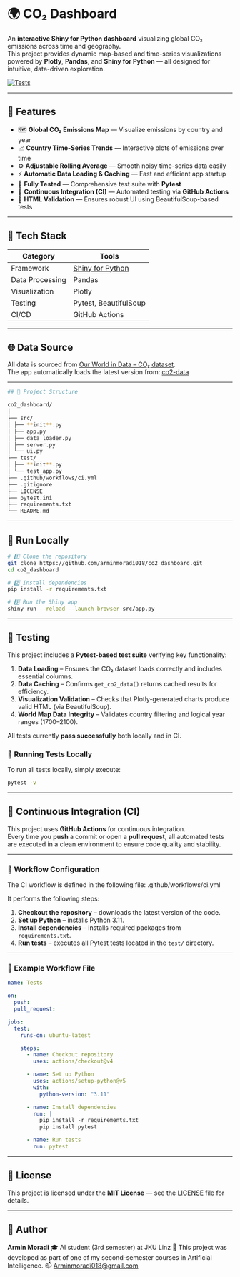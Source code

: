 # 🌍 CO₂ Dashboard

An **interactive Shiny for Python dashboard** visualizing global CO₂ emissions across time and geography.  
This project provides dynamic map-based and time-series visualizations powered by **Plotly**, **Pandas**, and **Shiny for Python** — all designed for intuitive, data-driven exploration.

[![Tests](https://github.com/arminmoradi018/co2_dashboard/actions/workflows/ci.yml/badge.svg)](https://github.com/arminmoradi018/co2_dashboard/actions/workflows/ci.yml)

---

## 🚀 Features

- 🗺️ **Global CO₂ Emissions Map** — Visualize emissions by country and year
- 📈 **Country Time-Series Trends** — Interactive plots of emissions over time
- ⚙️ **Adjustable Rolling Average** — Smooth noisy time-series data easily
- ⚡ **Automatic Data Loading & Caching** — Fast and efficient app startup
- 🧪 **Fully Tested** — Comprehensive test suite with **Pytest**
- 🤖 **Continuous Integration (CI)** — Automated testing via **GitHub Actions**
- 🧼 **HTML Validation** — Ensures robust UI using BeautifulSoup-based tests

---

## 🧠 Tech Stack

| Category        | Tools                                          |
| --------------- | ---------------------------------------------- |
| Framework       | [Shiny for Python](https://shiny.posit.co/py/) |
| Data Processing | Pandas                                         |
| Visualization   | Plotly                                         |
| Testing         | Pytest, BeautifulSoup                          |
| CI/CD           | GitHub Actions                                 |

---

## 🌐 Data Source

All data is sourced from [Our World in Data – CO₂ dataset](https://ourworldindata.org/co2-and-greenhouse-gas-emissions).  
The app automatically loads the latest version from:
[co2-data](https://raw.githubusercontent.com/owid/co2-data/master/owid-co2-data.csv)

---
```bash
## 🧩 Project Structure

co2_dashboard/
│
├── src/
│ ├── **init**.py
│ ├── app.py
│ ├── data_loader.py
│ ├── server.py
│ └── ui.py
├── test/
│ ├── **init**.py
│ └── test_app.py
├── .github/workflows/ci.yml
├── .gitignore
├── LICENSE
├── pytest.ini
├── requirements.txt
└── README.md
```
---

## 🧪 Run Locally

```bash
# 1️⃣ Clone the repository
git clone https://github.com/arminmoradi018/co2_dashboard.git
cd co2_dashboard

# 2️⃣ Install dependencies
pip install -r requirements.txt

# 3️⃣ Run the Shiny app
shiny run --reload --launch-browser src/app.py

```

---

## 🧪 Testing

This project includes a **Pytest-based test suite** verifying key functionality:

1. **Data Loading** – Ensures the CO₂ dataset loads correctly and includes essential columns.
2. **Data Caching** – Confirms `get_co2_data()` returns cached results for efficiency.
3. **Visualization Validation** – Checks that Plotly-generated charts produce valid HTML (via BeautifulSoup).
4. **World Map Data Integrity** – Validates country filtering and logical year ranges (1700–2100).

All tests currently **pass successfully** both locally and in CI.

### 🧰 Running Tests Locally

To run all tests locally, simply execute:

```bash
pytest -v

```

---

## 🤖 Continuous Integration (CI)

This project uses **GitHub Actions** for continuous integration.  
Every time you **push** a commit or open a **pull request**, all automated tests are executed in a clean environment to ensure code quality and stability.

---

### 🧱 Workflow Configuration

The CI workflow is defined in the following file:
.github/workflows/ci.yml

It performs the following steps:

1. **Checkout the repository** – downloads the latest version of the code.
2. **Set up Python** – installs Python 3.11.
3. **Install dependencies** – installs required packages from `requirements.txt`.
4. **Run tests** – executes all Pytest tests located in the `test/` directory.

---

### 🧩 Example Workflow File

```yaml
name: Tests

on:
  push:
  pull_request:

jobs:
  test:
    runs-on: ubuntu-latest

    steps:
      - name: Checkout repository
        uses: actions/checkout@v4

      - name: Set up Python
        uses: actions/setup-python@v5
        with:
          python-version: "3.11"

      - name: Install dependencies
        run: |
          pip install -r requirements.txt
          pip install pytest

      - name: Run tests
        run: pytest
```

---

## 📄 License

This project is licensed under the **MIT License** — see the [LICENSE](./LICENSE) file for details.

---

## 👤 Author

**Armin Moradi**
🎓 AI student (3rd semester) at JKU Linz
📘 This project was developed as part of one of my second-semester courses in Artificial Intelligence.
📫 Arminmoradi018@gmail.com
